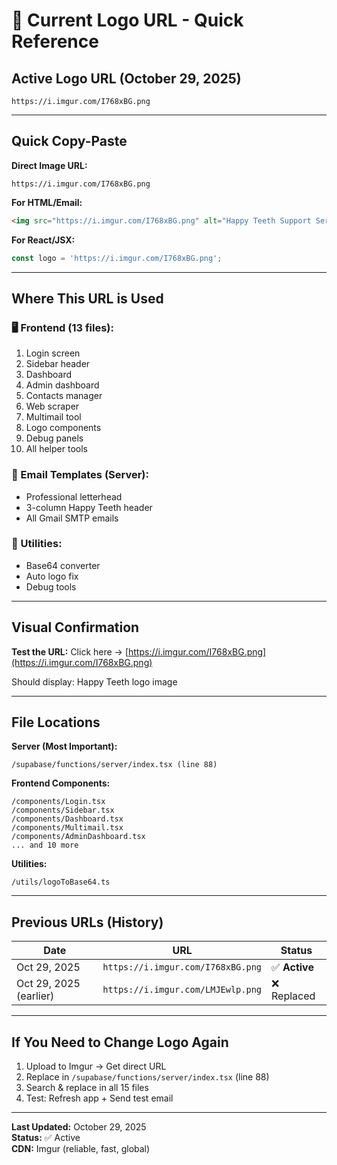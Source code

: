 # 📸 Current Logo URL - Quick Reference

## Active Logo URL (October 29, 2025)

```
https://i.imgur.com/I768xBG.png
```

---

## Quick Copy-Paste

**Direct Image URL:**
```
https://i.imgur.com/I768xBG.png
```

**For HTML/Email:**
```html
<img src="https://i.imgur.com/I768xBG.png" alt="Happy Teeth Support Services" />
```

**For React/JSX:**
```jsx
const logo = 'https://i.imgur.com/I768xBG.png';
```

---

## Where This URL is Used

### 🖥️ Frontend (13 files):
1. Login screen
2. Sidebar header  
3. Dashboard
4. Admin dashboard
5. Contacts manager
6. Web scraper
7. Multimail tool
8. Logo components
9. Debug panels
10. All helper tools

### 📧 Email Templates (Server):
- Professional letterhead
- 3-column Happy Teeth header
- All Gmail SMTP emails

### 🔧 Utilities:
- Base64 converter
- Auto logo fix
- Debug tools

---

## Visual Confirmation

**Test the URL:**
Click here → [https://i.imgur.com/I768xBG.png](https://i.imgur.com/I768xBG.png)

Should display: Happy Teeth logo image

---

## File Locations

**Server (Most Important):**
```
/supabase/functions/server/index.tsx (line 88)
```

**Frontend Components:**
```
/components/Login.tsx
/components/Sidebar.tsx
/components/Dashboard.tsx
/components/Multimail.tsx
/components/AdminDashboard.tsx
... and 10 more
```

**Utilities:**
```
/utils/logoToBase64.ts
```

---

## Previous URLs (History)

| Date | URL | Status |
|------|-----|--------|
| Oct 29, 2025 | `https://i.imgur.com/I768xBG.png` | ✅ **Active** |
| Oct 29, 2025 (earlier) | `https://i.imgur.com/LMJEwlp.png` | ❌ Replaced |

---

## If You Need to Change Logo Again

1. Upload to Imgur → Get direct URL
2. Replace in `/supabase/functions/server/index.tsx` (line 88)
3. Search & replace in all 15 files
4. Test: Refresh app + Send test email

---

**Last Updated:** October 29, 2025  
**Status:** ✅ Active  
**CDN:** Imgur (reliable, fast, global)
